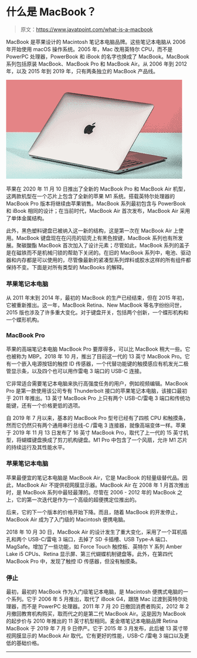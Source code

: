 # 什么是 MacBook？

> 原文：<https://www.javatpoint.com/what-is-a-macbook>

MacBook 是苹果设计的 Macintosh 笔记本电脑品牌。这些笔记本电脑从 2006 年开始使用 macOS 操作系统。2005 年，Mac 改用英特尔 CPU，而不是 PowerPC 处理器，PowerBook 和 iBook 的名字也换成了 MacBook。MacBook 系列包括原装 MacBook、MacBook Pro 和 MacBook Air。从 2006 年到 2012 年，以及 2015 年到 2019 年，只有两条独立的 MacBook 产品线。

![What is a MacBook](img/705701cbb0b69c0be906a9eb03f89fb1.png)

苹果在 2020 年 11 月 10 日推出了全新的 MacBook Pro 和 MacBook Air 机型，这两款机型在一个芯片上包含了全新的苹果 M1 系统。搭载英特尔处理器的 MacBook Pro 版本将继续由苹果销售。MacBook 系列最初包含与 PowerBook 和 iBook 相同的设计；在当前时代，MacBook Air 首次发布，MacBook Air 采用了单体金属结构。

此外，黑色塑料键盘已被纳入这一新的结构，这是第一次在 MacBook Air 上使用。MacBook 键盘现在在闪亮的铝壳上有黑色按键，MacBook 系列也有所发展。聚碳酸酯 MacBook 首次加入了设计元素；尽管如此，MacBook 系列的盖子是在磁铁而不是机械闩锁的帮助下关闭的。在旧的 MacBook 系列中，电池、驱动器和内存都是可以使用的，尽管像最新的紧凑型系列焊料或胶水这样的所有组件都保持不变。下面是对所有类型的 MacBooks 的解释。

### 苹果笔记本电脑

从 2011 年末到 2014 年，最初的 MacBook 的生产已经结束，但在 2015 年初，它被重新推出。这一年，MacBook Retina、New MacBook 等名字纷纷问世，2015 版也涉及了许多重大变化。对于键盘开关，包括两个创新，一个蝶形机构和一个蝶形机构。

### MacBook Pro

苹果的高端笔记本电脑 MacBook Pro 要厚得多，可以比 MacBook 稍大一些。它也被称为 MBP。2018 年 10 月，推出了目前这一代的 13 英寸 MacBook Pro。它有一个嵌入电源按钮的触控 ID 传感器，一个代替功能键的触摸感应有机发光二极管显示条，以及四个也可以用作雷电 3 端口的 USB-C 连接。

它非常适合需要笔记本电脑来执行高强度任务的用户，例如视频编辑。MacBook Pro 是第一款使用该公司专有 Thunderbolt 接口的苹果笔记本电脑，该接口最初于 2011 年推出。13 英寸 MacBook Pro 上只有两个 USB-C/雷电 3 端口和传统功能键，还有一个价格更低的选项。

自 2019 年 7 月以来，基本的 MacBook Pro 型号已经有了四核 CPU 和触摸条，然而它仍然只有两个通用串行总线-C /雷电 3 连接器，就像高端变体一样。苹果于 2019 年 11 月 13 日发布了 16 英寸 MacBook Pro，取代了上一代的 15 英寸机型，将蝴蝶键盘换成了剪刀机构键盘。M1 Pro 中包含了一个风扇，允许 M1 芯片的持续运行及其性能水平。

### 苹果笔记本电脑

苹果最便宜的笔记本电脑是 MacBook Air，它是 MacBook 的轻量级替代品。因此，MacBook Air 不提供视网膜显示器。MacBook Air 在 2008 年 1 月首次推出时，是 MacBook 系列中最轻最薄的。尽管在 2006 - 2012 年的 MacBook 之上，它的第一次迭代是作为一个高级的超便携定位推出的。

后来，它的下一个版本的价格开始下降。而且，随着 MacBook 的开发停止，MacBook Air 成为了入门级的 Macintosh 便携电脑。

2018 年 10 月 30 日，MacBook Air 的设计发生了重大变化，采用了一个耳机插孔和两个 USB-C/雷电 3 端口，去掉了 SD 卡插槽、USB Type-A 端口、MagSafe。增加了一些功能，如 Force Touch 触控板、英特尔 Y 系列 Amber Lake i5 CPUs、Retina 显示屏、第三代蝴蝶机制键盘等。此外，在第四代 MacBook Pro 中，发现了触控 ID 传感器，但没有触摸条。

### 停止

最初，最初的 MacBook 作为入门级笔记本电脑，是 Macintosh 便携式电脑的一个系列。它于 2006 年 5 月推出，取代了 iBook G4，跟随 Mac 过渡到英特尔处理器，而不是 PowerPC 处理器。2011 年 7 月 20 日撤回消费者购买，2012 年 2 月撤回教育机构购买，取而代之的是第二代 MacBook Air。这是因为 MacBook 的起步价与 2010 年推出的 11 英寸机型相同。麦金塔笔记本电脑品牌 Retina MacBook 于 2019 年 7 月 9 日停产。它于 2015 年 3 月发布，此后被 13 英寸带视网膜显示的 MacBook Air 取代。它有更好的性能，USB-C /雷电 3 端口以及更低的基础价格。

* * *